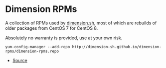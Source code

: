 Dimension RPMs
==============

A collection of RPMs used by [dimension.sh](https://dimension.sh), most of which
are rebuilds of older packages from CentOS 7 for CentOS 8.

Absolutely no warranty is provided, use at your own risk.

```
yum-config-manager --add-repo http://dimension-sh.github.io/dimension-rpms/dimension-rpms.repo
```

* [Source](https://github.com/dimension-sh/dimension-rpms)
